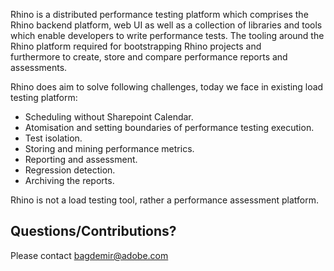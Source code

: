 Rhino is a distributed performance testing platform which comprises the Rhino backend platform, 
web UI as well as a collection of libraries and tools which enable developers to write 
performance tests. The tooling around the Rhino platform required for bootstrapping Rhino projects and  
furthermore to create, store and compare performance reports and assessments. 

Rhino does aim to solve following challenges, today we face in existing load testing platform:

* Scheduling without Sharepoint Calendar. 
* Atomisation and setting boundaries of performance testing execution.
* Test isolation.
* Storing and mining performance metrics.
* Reporting and assessment.
* Regression detection.
* Archiving the reports.

Rhino is not a load testing tool, rather a performance assessment platform.


Questions/Contributions?
---

Please contact [bagdemir@adobe.com](mailto:bagdemir@adobe.com)